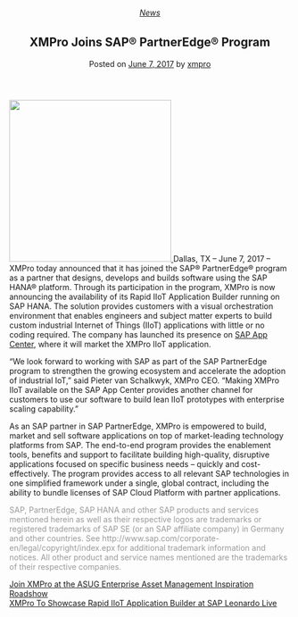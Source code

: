 <div class="large-9 col">
<article class="post-5827 post type-post status-publish format-standard has-post-thumbnail hentry category-news" id="post-5827">
<div class="article-inner">
<header class="entry-header">
<div class="entry-header-text entry-header-text-top text-center">
<h6 class="entry-category is-xsmall"><a href="https://xmpro.com/category/news/" rel="category tag">News</a></h6><h1 class="entry-title">XMPro Joins SAP® PartnerEdge® Program</h1><div class="entry-divider is-divider small"></div>
<div class="entry-meta uppercase is-xsmall">
<span class="posted-on">Posted on <a href="https://xmpro.com/xmpro-joins-sap-partneredge-program/" rel="bookmark"><time class="entry-date published updated" datetime="2017-06-07T10:49:08+00:00">June 7, 2017</time></a></span> <span class="byline">by <span class="meta-author vcard"><a class="url fn n" href="https://xmpro.com/author/xmpro/">xmpro</a></span></span> </div>
</div>
</header>
<div class="entry-content single-page">
<p><a href="https://xmpro.com/wp-content/uploads/2017/06/SAP-Image-01-01-1.png"><img height="290" src="https://xmpro.com/wp-content/uploads/2017/06/SAP-Image-01-01-1-300x300.png" width="290"/>
</a>Dallas, TX – June 7, 2017 – XMPro today announced that it has joined the SAP® PartnerEdge® program as a partner that designs, develops and builds software using the SAP HANA® platform. Through its participation in the program, XMPro is now announcing the availability of its Rapid IIoT Application Builder running on SAP HANA. The solution provides customers with a visual orchestration environment that enables engineers and subject matter experts to build custom industrial Internet of Things (IIoT) applications with little or no coding required. The company has launched its presence on <a href="https://www.sapappcenter.com/apps/12723">SAP App Center</a>, where it will market the XMPro IIoT application.</p>
<p>“We look forward to working with SAP as part of the SAP PartnerEdge program to strengthen the growing ecosystem and accelerate the adoption of industrial IoT,” said Pieter van Schalkwyk, XMPro CEO. “Making XMPro IIoT available on the SAP App Center provides another channel for customers to use our software to build lean IIoT prototypes with enterprise scaling capability.”</p>
<p>As an SAP partner in SAP PartnerEdge, XMPro is empowered to build, market and sell software applications on top of market-leading technology platforms from SAP. The end-to-end program provides the enablement tools, benefits and support to facilitate building high-quality, disruptive applications focused on specific business needs – quickly and cost-effectively. The program provides access to all relevant SAP technologies in one simplified framework under a single, global contract, including the ability to bundle licenses of SAP Cloud Platform with partner applications.</p>
<p><span style="color: #999999;">SAP, PartnerEdge, SAP HANA and other SAP products and services mentioned herein as well as their respective logos are trademarks or registered trademarks of SAP SE (or an SAP affiliate company) in Germany and other countries. See http://www.sap.com/corporate-en/legal/copyright/index.epx for additional trademark information and notices. All other product and service names mentioned are the trademarks of their respective companies.</span> </p>
<div class="blog-share text-center"><div class="is-divider medium"></div><div class="social-icons share-icons share-row relative"><a aria-label="Share on WhatsApp" class="icon button circle is-outline tooltip whatsapp show-for-medium" data-action="share/whatsapp/share" href="whatsapp://send?text=XMPro%20Joins%20SAP%C2%AE%20PartnerEdge%C2%AE%20Program - https://xmpro.com/xmpro-joins-sap-partneredge-program/" title="Share on WhatsApp"><i class="icon-whatsapp"></i></a><a aria-label="Share on Facebook" class="icon button circle is-outline tooltip facebook" data-label="Facebook" href="https://www.facebook.com/sharer.php?u=https://xmpro.com/xmpro-joins-sap-partneredge-program/" onclick="window.open(this.href,this.title,'width=500,height=500,top=300px,left=300px'); return false;" rel="noopener nofollow" target="_blank" title="Share on Facebook"><i class="icon-facebook"></i></a><a aria-label="Share on Twitter" class="icon button circle is-outline tooltip twitter" href="https://twitter.com/share?url=https://xmpro.com/xmpro-joins-sap-partneredge-program/" onclick="window.open(this.href,this.title,'width=500,height=500,top=300px,left=300px'); return false;" rel="noopener nofollow" target="_blank" title="Share on Twitter"><i class="icon-twitter"></i></a><a aria-label="Email to a Friend" class="icon button circle is-outline tooltip email" href="/cdn-cgi/l/email-protection#dae5a9afb8b0bfb9aee782978aa8b5ffe8ea90b5b3b4a9ffe8ea899b8aff99e8ff9b9fffe8ea8abba8aeb4bfa89fbebdbfff99e8ff9b9fffe8ea8aa8b5bda8bbb7fcb8b5bea3e799b2bfb9b1ffe8eaaeb2b3a9ffe8eab5afaeffe99bffe8eab2aeaeaaa9ffe99bffe89cffe89ca2b7aaa8b5f4b9b5b7ffe89ca2b7aaa8b5f7b0b5b3b4a9f7a9bbaaf7aabba8aeb4bfa8bfbebdbff7aaa8b5bda8bbb7ffe89c" rel="nofollow" title="Email to a Friend"><i class="icon-envelop"></i></a><a aria-label="Pin on Pinterest" class="icon button circle is-outline tooltip pinterest" href="https://pinterest.com/pin/create/button?url=https://xmpro.com/xmpro-joins-sap-partneredge-program/&amp;media=https://xmpro.com/wp-content/uploads/2017/06/SAP-Image-01-01-1-1024x1024.png&amp;description=XMPro%20Joins%20SAP%C2%AE%20PartnerEdge%C2%AE%20Program" onclick="window.open(this.href,this.title,'width=500,height=500,top=300px,left=300px'); return false;" rel="noopener nofollow" target="_blank" title="Pin on Pinterest"><i class="icon-pinterest"></i></a><a aria-label="Share on LinkedIn" class="icon button circle is-outline tooltip linkedin" href="https://www.linkedin.com/shareArticle?mini=true&amp;url=https://xmpro.com/xmpro-joins-sap-partneredge-program/&amp;title=XMPro%20Joins%20SAP%C2%AE%20PartnerEdge%C2%AE%20Program" onclick="window.open(this.href,this.title,'width=500,height=500,top=300px,left=300px'); return false;" rel="noopener nofollow" target="_blank" title="Share on LinkedIn"><i class="icon-linkedin"></i></a></div></div></div>
<nav class="navigation-post" id="nav-below" role="navigation">
<div class="flex-row next-prev-nav bt bb">
<div class="flex-col flex-grow nav-prev text-left">
<div class="nav-previous"><a href="https://xmpro.com/join-xmpro-asug-enterprise-asset-management-inspiration-roadshow/" rel="prev"><span class="hide-for-small"><i class="icon-angle-left"></i></span> Join XMPro at the ASUG Enterprise Asset Management Inspiration Roadshow</a></div>
</div>
<div class="flex-col flex-grow nav-next text-right">
<div class="nav-next"><a href="https://xmpro.com/xmpro-showcase-rapid-iiot-application-builder-sap-leonardo-live/" rel="next">XMPro To Showcase Rapid IIoT Application Builder at SAP Leonardo Live <span class="hide-for-small"><i class="icon-angle-right"></i></span></a></div> </div>
</div>
</nav>
</div>
</article>
<div class="comments-area" id="comments">
</div>
</div>